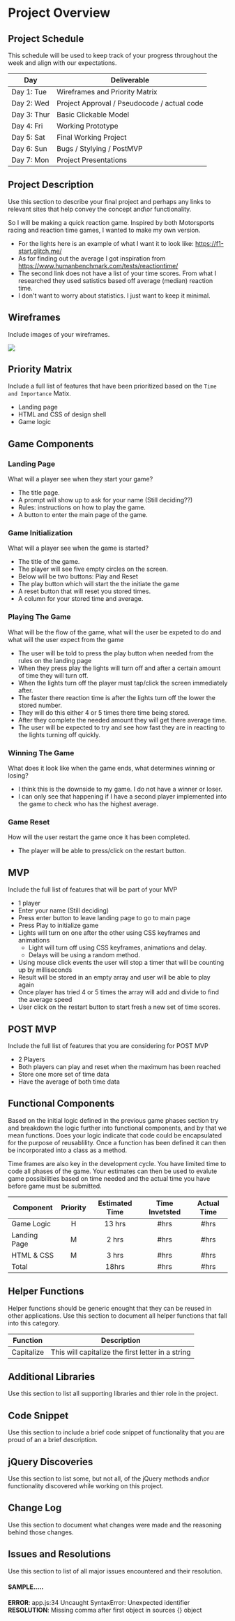 # Project Overview

## Project Schedule

This schedule will be used to keep track of your progress throughout the week and align with our expectations.  

|  Day | Deliverable | 
|---|---| 
|Day 1: Tue| Wireframes and Priority Matrix|
|Day 2: Wed| Project Approval /  Pseudocode / actual code|
|Day 3: Thur| Basic Clickable Model |
|Day 4: Fri| Working Prototype |
|Day 5: Sat| Final Working Project |
|Day 6: Sun| Bugs / Stylying / PostMVP |
|Day 7: Mon| Project Presentations |


## Project Description

Use this section to describe your final project and perhaps any links to relevant sites that help convey the concept and\or functionality.

So I will be making a quick reaction game. Inspired by both Motorsports racing and reaction time games, I wanted to make my own version. 
- For the lights here is an example of what I want it to look like: https://f1-start.glitch.me/
- As for finding out the average I got inspiration from https://www.humanbenchmark.com/tests/reactiontime/
- The second link does not have a list of your time scores. From what I researched they used satistics based off average (median) reaction time. 
- I don't want to worry about statistics. I just want to keep it minimal.


## Wireframes

Include images of your wireframes. 

<img src='wireframe.jpg'>

## Priority Matrix

Include a full list of features that have been prioritized based on the `Time and Importance` Matix.  

- Landing page
- HTML and CSS of design shell
- Game logic

## Game Components

### Landing Page
What will a player see when they start your game?

- The title page.
- A prompt will show up to ask for your name (Still deciding??)
- Rules: instructions on how to play the game.
- A button to enter the main page of the game.

### Game Initialization
What will a player see when the game is started? 

- The title of the game. 
- The player will see five empty circles on the screen. 
- Below will be two buttons: Play and Reset
- The play button which will start the the initiate the game
- A reset button that will reset you stored times.
- A column for your stored time and average.

### Playing The Game
What will be the flow of the game, what will the user be expeted to do and what will the user expect from the game

- The user will be told to press the play button when needed from the rules on the landing page
- When they press play the lights will turn off and after a certain amount of time they will turn off.
- When the lights turn off the player must tap/click the screen immediately after. 
- The faster there reaction time is after the lights turn off the lower the stored number.
- They will do this either 4 or 5 times there time being stored. 
- After they complete the needed amount they will get there average time.
- The user will be expected to try and see how fast they are in reacting to the lights turning off quickly. 

### Winning The Game
What does it look like when the game ends, what determines winning or losing?

- I think this is the downside to my game. I do not have a winner or loser.
- I can only see that happening if I have a second player implemented into the game to check who has the highest average.

### Game Reset
How will the user restart the game once it has been completed.

- The player will be able to press/click on the restart button.

## MVP 

Include the full list of features that will be part of your MVP 

- 1 player
- Enter your name (Still deciding)
- Press enter button to leave landing page to go to main page
- Press Play to initialize game
- Lights will turn on one after the other using CSS keyframes and animations
    - Light will turn off using CSS keyframes, animations and delay.
    - Delays will be using a random method.
- Using mouse click events the user will stop a timer that will be counting up by milliseconds
- Result will be stored in an empty array and user will be able to play again 
- Once player has tried 4 or 5 times the array will add and divide to find the average speed
- User click on the restart button to start fresh a new set of time scores.

## POST MVP

Include the full list of features that you are considering for POST MVP

- 2 Players
- Both players can play and reset when the maximum has been reached 
- Store one more set of time data
- Have the average of both time data

## Functional Components

Based on the initial logic defined in the previous game phases section try and breakdown the logic further into functional components, and by that we mean functions.  Does your logic indicate that code could be encapsulated for the purpose of reusablility.  Once a function has been defined it can then be incorporated into a class as a method. 

Time frames are also key in the development cycle.  You have limited time to code all phases of the game.  Your estimates can then be used to evalute game possibilities based on time needed and the actual time you have before game must be submitted. 

| Component | Priority | Estimated Time | Time Invetsted | Actual Time |
| --- | :---: |  :---: | :---: | :---: |
| Game Logic | H | 13 hrs| #hrs | #hrs |
| Landing Page | M | 2 hrs| #hrs | #hrs |
| HTML & CSS | M | 3 hrs| #hrs | #hrs |
| Total |  | 18hrs| #hrs | #hrs |

## Helper Functions
Helper functions should be generic enought that they can be reused in other applications. Use this section to document all helper functions that fall into this category.

| Function | Description | 
| --- | :---: |  
| Capitalize | This will capitalize the first letter in a string | 

## Additional Libraries
 Use this section to list all supporting libraries and thier role in the project. 

## Code Snippet

Use this section to include a brief code snippet of functionality that you are proud of an a brief description.  

## jQuery Discoveries
 Use this section to list some, but not all, of the jQuery methods and\or functionality discovered while working on this project.

## Change Log
 Use this section to document what changes were made and the reasoning behind those changes.  

## Issues and Resolutions
 Use this section to list of all major issues encountered and their resolution.

#### SAMPLE.....
**ERROR**: app.js:34 Uncaught SyntaxError: Unexpected identifier                                
**RESOLUTION**: Missing comma after first object in sources {} object

